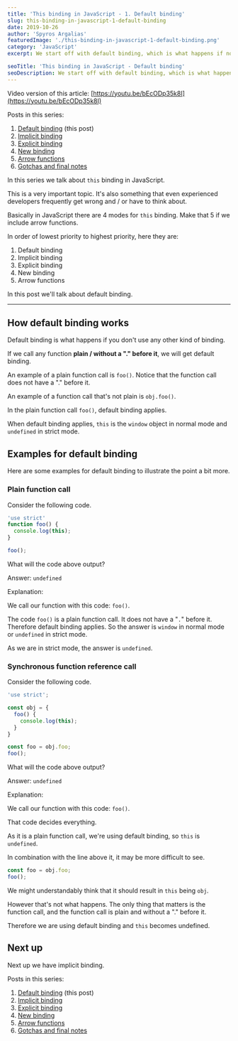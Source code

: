 ```yaml
---
title: 'This binding in JavaScript - 1. Default binding'
slug: this-binding-in-javascript-1-default-binding
date: 2019-10-26
author: 'Spyros Argalias'
featuredImage: './this-binding-in-javascript-1-default-binding.png'
category: 'JavaScript'
excerpt: We start off with default binding, which is what happens if no other 'this' binding applies.

seoTitle: 'This binding in JavaScript - Default binding'
seoDescription: We start off with default binding, which is what happens if no other 'this' binding applies.
---
```


Video version of this article: [https://youtu.be/bEcODp35k8I](https://youtu.be/bEcODp35k8I)

Posts in this series:
1. [Default binding](/blog/this-binding-in-javascript-1-default-binding/) (this post)
2. [Implicit binding](/blog/this-binding-in-javascript-2-implicit-binding/)
3. [Explicit binding](/blog/this-binding-in-javascript-3-explicit-binding/)
4. [New binding](/blog/this-binding-in-javascript-4-new-binding/)
5. [Arrow functions](/blog/this-binding-in-javascript-5-arrow-functions/)
6. [Gotchas and final notes](/blog/this-binding-in-javascript-6-gotchas-and-final-notes/)

In this series we talk about `this` binding in JavaScript.

This is a very important topic. It's also something that even experienced developers frequently get wrong and / or have to think about.

Basically in JavaScript there are 4 modes for `this` binding. Make that 5 if we include arrow functions.

In order of lowest priority to highest priority, here they are:
1. Default binding
2. Implicit binding
3. Explicit binding
4. New binding
5. Arrow functions

In this post we'll talk about default binding.


---


## How default binding works

Default binding is what happens if you don't use any other kind of binding.

If we call any function **plain / without a "." before it**, we will get default binding.

An example of a plain function call is `foo()`. Notice that the function call does not have a "." before it.

An example of a function call that's not plain is `obj.foo()`.

In the plain function call `foo()`, default binding applies.

When default binding applies, `this` is the `window` object in normal mode and `undefined` in strict mode.


## Examples for default binding

Here are some examples for default binding to illustrate the point a bit more.


### Plain function call

Consider the following code.

```js
'use strict'
function foo() {
  console.log(this);
}

foo();
```

What will the code above output?

Answer: `undefined`

Explanation:

We call our function with this code: `foo()`.

The code `foo()` is a plain function call. It does not have a "`.`" before it. Therefore default binding applies. So the answer is `window` in normal mode or `undefined` in strict mode.

As we are in strict mode, the answer is `undefined`.



### Synchronous function reference call

Consider the following code.

```js
'use strict';

const obj = {
  foo() {
    console.log(this);
  }
}

const foo = obj.foo;
foo();
```

What will the code above output?

Answer: `undefined`

Explanation:

We call our function with this code: `foo()`.

That code decides everything.

As it is a plain function call, we're using default binding, so `this` is `undefined`.

In combination with the line above it, it may be more difficult to see.

```js
const foo = obj.foo;
foo();
```

We might understandably think that it should result in `this` being `obj`.

However that's not what happens. The only thing that matters is the function call, and the function call is plain and without a "." before it.

Therefore we are using default binding and `this` becomes undefined.


## Next up

Next up we have implicit binding.

Posts in this series:
1. [Default binding](/blog/this-binding-in-javascript-1-default-binding/) (this post)
2. [Implicit binding](/blog/this-binding-in-javascript-2-implicit-binding/)
3. [Explicit binding](/blog/this-binding-in-javascript-3-explicit-binding/)
4. [New binding](/blog/this-binding-in-javascript-4-new-binding/)
5. [Arrow functions](/blog/this-binding-in-javascript-5-arrow-functions/)
6. [Gotchas and final notes](/blog/this-binding-in-javascript-6-gotchas-and-final-notes/)
